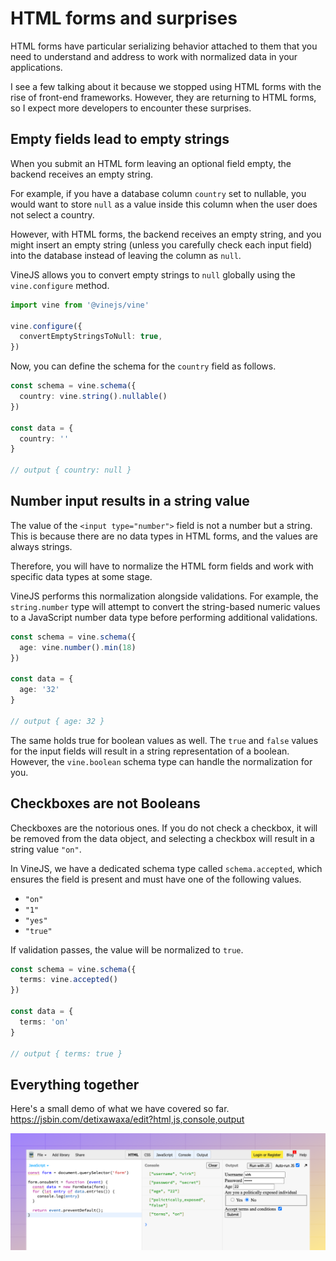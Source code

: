 # HTML forms and surprises

HTML forms have particular serializing behavior attached to them that you need to understand and address to work with normalized data in your applications.

I see a few talking about it because we stopped using HTML forms with the rise of front-end frameworks. However, they are returning to HTML forms, so I expect more developers to encounter these surprises.

## Empty fields lead to empty strings

When you submit an HTML form leaving an optional field empty, the backend receives an empty string.

For example, if you have a database column `country` set to nullable, you would want to store `null` as a value inside this column when the user does not select a country.

However, with HTML forms, the backend receives an empty string, and you might insert an empty string (unless you carefully check each input field) into the database instead of leaving the column as `null`.

VineJS allows you to convert empty strings to `null` globally using the `vine.configure` method. 

```ts
import vine from '@vinejs/vine'

vine.configure({
  convertEmptyStringsToNull: true,
})
```

Now, you can define the schema for the `country` field as follows.

```ts
const schema = vine.schema({
  country: vine.string().nullable()
})

const data = {
  country: ''
}

// output { country: null }
```

## Number input results in a string value

The value of the `<input type="number">` field is not a number but a string. This is because there are no data types in HTML forms, and the values are always strings.

Therefore, you will have to normalize the HTML form fields and work with specific data types at some stage. 

VineJS performs this normalization alongside validations. For example, the `string.number` type will attempt to convert the string-based numeric values to a JavaScript number data type before performing additional validations.

```ts
const schema = vine.schema({
  age: vine.number().min(18)
})

const data = {
  age: '32'
}

// output { age: 32 }
```

The same holds true for boolean values as well. The `true` and `false` values for the input fields will result in a string representation of a boolean. However, the `vine.boolean` schema type can handle the normalization for you.

## Checkboxes are not Booleans

Checkboxes are the notorious ones. If you do not check a checkbox, it will be removed from the data object, and selecting a checkbox will result in a string value `"on"`.

In VineJS, we have a dedicated schema type called `schema.accepted`, which ensures the field is present and must have one of the following values.

- `"on"`
- `"1"`
- `"yes"`
- `"true"`

If validation passes, the value will be normalized to `true`.

```ts
const schema = vine.schema({
  terms: vine.accepted()
})

const data = {
  terms: 'on'
}

// output { terms: true }
```

## Everything together

Here's a small demo of what we have covered so far. https://jsbin.com/detixawaxa/edit?html,js,console,output

![](./form-data-behavior.png)
